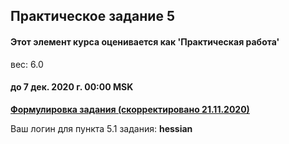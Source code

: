 ## Практическое задание 5

#### Этот элемент курса оценивается как 'Практическая работа'
вес: 6.0

#### до 7 дек. 2020 г. 00:00 MSK

<!-- [**Формулировка задания (скорректировано 21.11.2020)**](https://courses.openedu.ru/courses/course-v1:ITMOUniversity+NODEJS+fall_2020/wiki/ITMOUniversity.NODEJS.fall_2020/praktika-nedeli-5/) -->
[**Формулировка задания (скорректировано 21.11.2020)**](./praktika-5.md)

Ваш логин для пункта 5.1 задания: **hessian**

